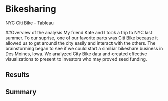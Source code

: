 # Bikesharing
NYC Citi Bike - Tableau

##Overview of the analysis
My friend Kate and I took a trip to NYC last summer. To our suprise, one of our favorite parts was Citi Bike because it allowed us to get around the city easily and interact with the others. The brainstorming began to see if we could start a similiar bikeshare business in Des Moines, Iowa. We analyzed City Bike data and created effective visualizations to present to investors who may proved seed funding. 

## Results

## Summary 
